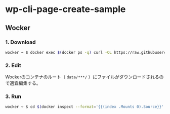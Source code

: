 # wp-cli-page-create-sample

## Wocker

### 1. Download

```sh
wocker ~ $ docker exec $(docker ps -q) curl -OL https://raw.githubusercontent.com/esnetk6/wp-cli-page-create-sample/master/page.sh
```

### 2. Edit

Wockerのコンテナのルート（ `data/***/` ）にファイルがダウンロードされるので適宜編集する。

### 3. Run

```sh
wocker ~ $ cd $(docker inspect --format='{{(index .Mounts 0).Source}}' $(docker ps -q)) && bash page.sh
```